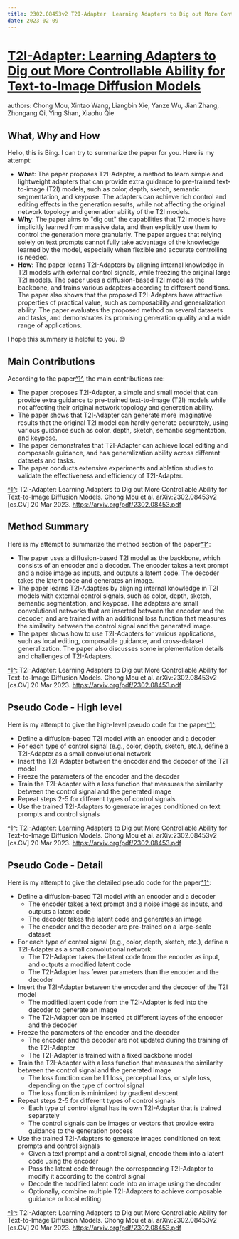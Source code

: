 ```yaml
---
title: 2302.08453v2 T2I-Adapter  Learning Adapters to Dig out More Controllable Ability for Text-to-Image Diffusion Models
date: 2023-02-09
---
```


# [T2I-Adapter: Learning Adapters to Dig out More Controllable Ability for Text-to-Image Diffusion Models](http://arxiv.org/abs/2302.08453v2)

authors: Chong Mou, Xintao Wang, Liangbin Xie, Yanze Wu, Jian Zhang, Zhongang Qi, Ying Shan, Xiaohu Qie


## What, Why and How

[1]: https://arxiv.org/pdf/2302.08453.pdf "T2I-Adapter arXiv:2302.08453v2 [cs.CV] 20 Mar 2023"
[2]: https://arxiv.org/abs/2302.08453 "[2302.08453] T2I-Adapter: Learning Adapters to Dig out More ... - arXiv.org"
[3]: http://export.arxiv.org/abs/2302.08453 "[2302.08453] T2I-Adapter: Learning Adapters to Dig out More ..."

Hello, this is Bing. I can try to summarize the paper for you. Here is my attempt:

- **What**: The paper proposes T2I-Adapter, a method to learn simple and lightweight adapters that can provide extra guidance to pre-trained text-to-image (T2I) models, such as color, depth, sketch, semantic segmentation, and keypose. The adapters can achieve rich control and editing effects in the generation results, while not affecting the original network topology and generation ability of the T2I models.
- **Why**: The paper aims to "dig out" the capabilities that T2I models have implicitly learned from massive data, and then explicitly use them to control the generation more granularly. The paper argues that relying solely on text prompts cannot fully take advantage of the knowledge learned by the model, especially when flexible and accurate controlling is needed.
- **How**: The paper learns T2I-Adapters by aligning internal knowledge in T2I models with external control signals, while freezing the original large T2I models. The paper uses a diffusion-based T2I model as the backbone, and trains various adapters according to different conditions. The paper also shows that the proposed T2I-Adapters have attractive properties of practical value, such as composability and generalization ability. The paper evaluates the proposed method on several datasets and tasks, and demonstrates its promising generation quality and a wide range of applications.

I hope this summary is helpful to you. 😊


## Main Contributions

[1]: https://arxiv.org/pdf/2302.08453.pdf "T2I-Adapter arXiv:2302.08453v2 [cs.CV] 20 Mar 2023"
[2]: https://arxiv.org/abs/2302.08453 "[2302.08453] T2I-Adapter: Learning Adapters to Dig out More ... - arXiv.org"
[3]: http://export.arxiv.org/abs/2302.08453 "[2302.08453] T2I-Adapter: Learning Adapters to Dig out More ..."

According to the paper[^1^][1], the main contributions are:

- The paper proposes T2I-Adapter, a simple and small model that can provide extra guidance to pre-trained text-to-image (T2I) models while not affecting their original network topology and generation ability.
- The paper shows that T2I-Adapter can generate more imaginative results that the original T2I model can hardly generate accurately, using various guidance such as color, depth, sketch, semantic segmentation, and keypose.
- The paper demonstrates that T2I-Adapter can achieve local editing and composable guidance, and has generalization ability across different datasets and tasks.
- The paper conducts extensive experiments and ablation studies to validate the effectiveness and efficiency of T2I-Adapter.

[^1^][1]: T2I-Adapter: Learning Adapters to Dig out More Controllable Ability for Text-to-Image Diffusion Models. Chong Mou et al. arXiv:2302.08453v2 [cs.CV] 20 Mar 2023. https://arxiv.org/pdf/2302.08453.pdf

## Method Summary

[1]: https://arxiv.org/pdf/2302.08453.pdf "T2I-Adapter arXiv:2302.08453v2 [cs.CV] 20 Mar 2023"
[2]: https://arxiv.org/abs/2302.08453 "[2302.08453] T2I-Adapter: Learning Adapters to Dig out More ... - arXiv.org"
[3]: http://export.arxiv.org/abs/2302.08453 "[2302.08453] T2I-Adapter: Learning Adapters to Dig out More ..."

Here is my attempt to summarize the method section of the paper[^1^][1]:

- The paper uses a diffusion-based T2I model as the backbone, which consists of an encoder and a decoder. The encoder takes a text prompt and a noise image as inputs, and outputs a latent code. The decoder takes the latent code and generates an image.
- The paper learns T2I-Adapters by aligning internal knowledge in T2I models with external control signals, such as color, depth, sketch, semantic segmentation, and keypose. The adapters are small convolutional networks that are inserted between the encoder and the decoder, and are trained with an additional loss function that measures the similarity between the control signal and the generated image.
- The paper shows how to use T2I-Adapters for various applications, such as local editing, composable guidance, and cross-dataset generalization. The paper also discusses some implementation details and challenges of T2I-Adapters.

[^1^][1]: T2I-Adapter: Learning Adapters to Dig out More Controllable Ability for Text-to-Image Diffusion Models. Chong Mou et al. arXiv:2302.08453v2 [cs.CV] 20 Mar 2023. https://arxiv.org/pdf/2302.08453.pdf


## Pseudo Code - High level

[1]: https://arxiv.org/pdf/2302.08453.pdf "T2I-Adapter arXiv:2302.08453v2 [cs.CV] 20 Mar 2023"
[2]: https://arxiv.org/abs/2302.08453 "[2302.08453] T2I-Adapter: Learning Adapters to Dig out More ... - arXiv.org"
[3]: http://export.arxiv.org/abs/2302.08453 "[2302.08453] T2I-Adapter: Learning Adapters to Dig out More ..."

Here is my attempt to give the high-level pseudo code for the paper[^1^][1]:

- Define a diffusion-based T2I model with an encoder and a decoder
- For each type of control signal (e.g., color, depth, sketch, etc.), define a T2I-Adapter as a small convolutional network
- Insert the T2I-Adapter between the encoder and the decoder of the T2I model
- Freeze the parameters of the encoder and the decoder
- Train the T2I-Adapter with a loss function that measures the similarity between the control signal and the generated image
- Repeat steps 2-5 for different types of control signals
- Use the trained T2I-Adapters to generate images conditioned on text prompts and control signals

[^1^][1]: T2I-Adapter: Learning Adapters to Dig out More Controllable Ability for Text-to-Image Diffusion Models. Chong Mou et al. arXiv:2302.08453v2 [cs.CV] 20 Mar 2023. https://arxiv.org/pdf/2302.08453.pdf


## Pseudo Code - Detail

[1]: https://arxiv.org/pdf/2302.08453.pdf "T2I-Adapter arXiv:2302.08453v2 [cs.CV] 20 Mar 2023"
[2]: https://arxiv.org/abs/2302.08453 "[2302.08453] T2I-Adapter: Learning Adapters to Dig out More ... - arXiv.org"
[3]: http://export.arxiv.org/abs/2302.08453 "[2302.08453] T2I-Adapter: Learning Adapters to Dig out More ..."

Here is my attempt to give the detailed pseudo code for the paper[^1^][1]:

- Define a diffusion-based T2I model with an encoder and a decoder
  - The encoder takes a text prompt and a noise image as inputs, and outputs a latent code
  - The decoder takes the latent code and generates an image
  - The encoder and the decoder are pre-trained on a large-scale dataset
- For each type of control signal (e.g., color, depth, sketch, etc.), define a T2I-Adapter as a small convolutional network
  - The T2I-Adapter takes the latent code from the encoder as input, and outputs a modified latent code
  - The T2I-Adapter has fewer parameters than the encoder and the decoder
- Insert the T2I-Adapter between the encoder and the decoder of the T2I model
  - The modified latent code from the T2I-Adapter is fed into the decoder to generate an image
  - The T2I-Adapter can be inserted at different layers of the encoder and the decoder
- Freeze the parameters of the encoder and the decoder
  - The encoder and the decoder are not updated during the training of the T2I-Adapter
  - The T2I-Adapter is trained with a fixed backbone model
- Train the T2I-Adapter with a loss function that measures the similarity between the control signal and the generated image
  - The loss function can be L1 loss, perceptual loss, or style loss, depending on the type of control signal
  - The loss function is minimized by gradient descent
- Repeat steps 2-5 for different types of control signals
  - Each type of control signal has its own T2I-Adapter that is trained separately
  - The control signals can be images or vectors that provide extra guidance to the generation process
- Use the trained T2I-Adapters to generate images conditioned on text prompts and control signals
  - Given a text prompt and a control signal, encode them into a latent code using the encoder
  - Pass the latent code through the corresponding T2I-Adapter to modify it according to the control signal
  - Decode the modified latent code into an image using the decoder
  - Optionally, combine multiple T2I-Adapters to achieve composable guidance or local editing

[^1^][1]: T2I-Adapter: Learning Adapters to Dig out More Controllable Ability for Text-to-Image Diffusion Models. Chong Mou et al. arXiv:2302.08453v2 [cs.CV] 20 Mar 2023. https://arxiv.org/pdf/2302.08453.pdf